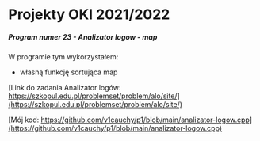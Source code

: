 # Projekty OKI 2021/2022
##### Program numer 23 - Analizator logow - map
W programie tym wykorzystałem:
 * własną funkcję sortująca map

[Link do zadania Analizator logów: https://szkopul.edu.pl/problemset/problem/alo/site/](https://szkopul.edu.pl/problemset/problem/alo/site/)

[Mój kod: https://github.com/v1cauchy/p1/blob/main/analizator-logow.cpp](https://github.com/v1cauchy/p1/blob/main/analizator-logow.cpp)
